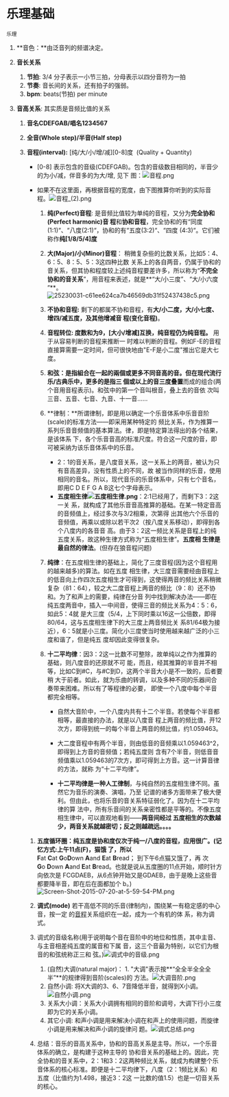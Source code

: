 # 乐理基础

`乐理`

1. **音色：**由泛音列的频谱决定。
2. **音长关系**

   1. **节拍**: 3/4 分子表示一小节三拍，分母表示以四分音符为一拍
   2. **节奏**: 音长间的关系，还有拍子的强弱。
   3. **bpm**: beats(节拍) per minute

3. **音高关系**: 其实质是音频比值的关系

   1. **音名CDEFGAB/唱名1234567**
   2. **全音(Whole step)/半音(Half step)**
   3. **音程(interval):** [纯/大/小/增/减][0-8]度  (Quality + Quantity)

      - [0-8] 表示包含的音级(CDEFGAB)。包含的音级数目相同的，半音少的为小/减，伴音多的为大/增, 见下
        图：![音程.png](image/音程.png)

      - 如果不在这里面，再根据音程的宽度，由下图推算你听到的实际音
        程。![音程_(2).png](<image/音程_(2).png>)

        1. **纯(Perfect)音程**: 是音频比值较为单纯的音程，又分为**完全协和(Perfect harmonic)音
           程**和**协和音程**，完全协和的有“同度(1:1)“、“八度(2:1)“，协和的有“五度(3:2)“、“四度
           (4:3)“。它们被称作**纯[1/8/5/4]度**
        2. **大(Major)/小(Minor)音程**： 稍微复杂些的比数关系，比如5：4、6：5、8：5、5：3这四种比数
           关系上的各自两音，仍属于协和的音关系，但其协和程度较上述纯音程要差许多，所以称为“**不完全
           协和的音关系**”，用音程来表述，就是**“大/小三度”、“大/小六度
           ”**。![25230031-c61ee624ca7b46569db31f52437438c5.png](image/25230031-c61ee624ca7b46569db31f52437438c5.png)
        3. **不协和音程:** 剩下的都属不协和音程，有**大/小二度，大/小七度、增四/减五度，及其他增减音
           程(变化音程)**。
        4. **音程转位: 度数和为9，[大小/增减]互换，纯音程仍为纯音程。** 用于从容易判断的音程来推断一
           时难以判断的音程。例如F-E的音程直接算需要一定时间，但可很快地由"E-F是小二度"推出它是大七
           度。
        5. **和弦：**是指組合在一起的兩個或更多不同音高的音。但在现代流行乐/古典乐中，更多的是指**三
           個或以上的音三度叠置**而成的组合(两个音用音程表示)。和弦中的第一个音叫根音，叠上去的音依
           次叫三音、五音、七音、九音、十一音......
        6. **律制：**所谓律制，即是用以确定一个乐音体系中乐音音阶(scale)的标准方法——即采用某种特定的
           频比关系，作为推算一系列乐音音频值的基本算法。律，即是特定算法得出的各个结果，是该体系
           下，各个乐音音高的标准尺度。符合这一尺度的音，即可被采纳为该乐音体系中的乐音。

           - 2：1的音关系，是八度音关系，这一关系上的两音，被认为只有音高差异，没有性质上的不同，故
             被当作同样的乐音，使用相同的音名。所以，现代音乐的乐音体系中，只有七个音名，即用C D E F
             G A B这七个字母表示。
           - **五度相生律![五度相生律.png](image/五度相生律.png)**：2:1已经用了，而剩下3：2这一关
             系，就构成了其他乐音音高推算的基础。在某一特定音高的音频值上，经过多次与3/2相乘，次第得
             出其他六个乐音的音频值，再乘以或除以若干次2（按八度关系移动），即得到各个八度内的各音音
             高。由于3：2这一频比关系是音程上的纯五度关系，故这种生律方式称为“五度相生律”。**五度相
             生律是最自然的律法**。(但存在狼音程问题)

        7. **纯律**：在五度相生律的基础上，简化了三度音程(因为这个音程用的越来越多)的算法。如在五度
           相生律，大三度音需要经由音程上的低音向上作四次五度相生才可得到，这使得两音的频比关系稍微
           复杂（81：64），较之大二度音程上两音的频比（9：8）还不协和。为了和声上的需要，纯律在分音
           列中找到解决办法——即在纯五度两音中，插入一中间音，使得三音的频比关系为4：5：6，如此5：4就
           是大三度（5/4，上下同时乘以16这一公倍数，即得80/64，这与五度相生律下的大三度上两音频比关
           系81/64极为接近），6：5就是小三度。简化小三度使当时使用越来越广泛的小三度和谐了，但是纯五
           度却因此变得很复杂。
        8. **十二平均律**：因3：2这一比数不可整除，故单纯以之作为推算的基础，则八度音的还原就不可
           能，而且，经其推算的半音并不相等，比如C到#C，与#C到D，这两个半音大小是不一致的，后者要稍
           大于前者。如此，就为乐曲的转调，以及多种不同的乐器间合奏带来困难。所以有了等程律的必要，
           即使一个八度中每个半音都完全相等。

           - 自然大音阶中，一个八度内共有十二个半音。若使每个半音都相等，最直接的办法，就是以八度音
             程上两音的频比值，开12次方，即得到统一的每个半音上两音的频比值，约1.059463。

           - 大二度音程中有两个半音，则由低音的音频乘以1.059463^2，即得到上方音的音频值；若纯五度则
             含有7个半音，则低音音频值乘以1.059463的7次方，即可得到上方音。这一计算音律的方法，就称
             为“十二平均律”。

           - **十二平均律是一种人工律制**，与纯自然的五度相生律不同。虽然它为音乐的演奏、演唱，乃至
             记谱的诸多方面带来了极大便利。但由此，也将乐音的音关系特征弱化了。因为在十二平均律的算
             法中，所有乐音间的关系亲密性都是平等的。不像五度相生律中，可以直观地看到——**两音间经过
             五度相生的次数越少，两音关系就越密切；反之则越疏远。。。。**

      1. **五度循环圈：**纯五度是协和度仅次于纯一/八度的音程，应用很广。(记忆方式:上午11点(F)，猫饿
         了，所以**F**at **C**at **G**o**D**own **A**and **E**at **B**read； 到下午6点猫又饿了，再
         次**G**o **D**own **A**and **E**at **B**read。也就是说从五度圈的11点开始，顺时针方向依次是
         FCGDAEB，从6点钟开始又是GDAEB，由于是晚上这些音都要降半音，即在后在面都加个
         b。)![Screen-Shot-2015-07-20-at-5-59-54-PM.png](image/Screen-Shot-2015-07-20-at-5-59-54-PM.png)
      1. **调式(mode)** 若干高低不同的乐音(律制内)，围绕某一有稳定感的中心音，按一定
         的[音程](http://baike.baidu.com/item/%E9%9F%B3%E7%A8%8B)关系组织在一起，成为一个有机的体
         系，称为调式。

      1. 调式的音级名称(用于说明每个音在音阶中的地位和性质，其中主音、与主音相差纯五度的属音和下属
         音，这三个音最为特别，以它们为根音的和弦统称正三和
         弦。)![调式中的音级.png](image/调式中的音级.png)
         1. (自然)大调(natural major)： 1. "大调"表示按**“全全半全全全半”**的规律得到音阶(scales)的
            方法。![大调音阶.png](image/大调音阶.png)
         2. 自然小调: 将X大调的3、6、7音降低半音，就得到X小调。![自然小调.png](image/自然小调.png)
         3. 关系大小调：关系大小调拥有相同的音阶和调号，大调下行小三度即为它的关系小调。
         4. 其它小调: 和声小调是用来解决小调在和声上的使用问题，而旋律小调是用来解决和声小调的旋律问
            题。![调式总结.png](image/调式总结.png)
      1. 总结：音乐的音高关系中，协和的音高关系是主导。所以，一个乐音体系的确立，是构建于这种主导的
         协和音关系的基础上的。因此，完全协和的音关系中，2：1和3：2这两种频比关系，就成为构建整个乐
         音体系的核心标准。即便是十二平均律下，八度（2：1频比关系）和五度（比值约为1.498，接近3：2这
         一比数的值1.5）也是一切音关系的核心。
